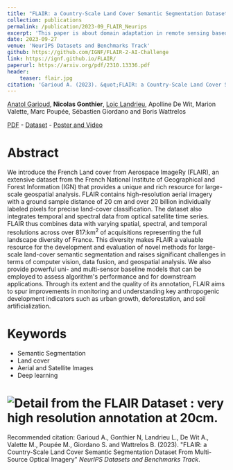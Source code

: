 ```yaml
---
title: "FLAIR: a Country-Scale Land Cover Semantic Segmentation Dataset From Multi-Source Optical Imagery"
collection: publications
permalink: /publication/2023-09_FLAIR_Neurips
excerpt: 'This paper is about domain adaptation in remote sensing based on using geographical coordinates of the patches.'
date: 2023-09-27
venue: 'NeurIPS Datasets and Benchmarks Track'
github: https://github.com/IGNF/FLAIR-2-AI-Challenge
link: https://ignf.github.io/FLAIR/
paperurl: https://arxiv.org/pdf/2310.13336.pdf
header:
	teaser: flair.jpg
citation: 'Garioud A. (2023). &quot;FLAIR: a Country-Scale Land Cover Semantic Segmentation Dataset From Multi-Source Optical Imagery&quot; <i>NeurIPS Datasets and Benchmarks Track</i>.'
---
```


[Anatol Garioud](https://scholar.google.fr/citations?user=6c9QX2AAAAAJ&hl=fr), **Nicolas Gonthier**, [Loic Landrieu](https://loiclandrieu.com/), Apolline De Wit, Marion Valette, Marc Poupée, Sébastien Giordano and Boris Wattrelos

[PDF](https://arxiv.org/pdf/2310.13336.pdf) - [Dataset](https://ignf.github.io/FLAIR/) - [Poster and Video](https://neurips.cc/virtual/2023/poster/73621)

Abstract
======

 We introduce the French Land cover from Aerospace ImageRy (FLAIR), an extensive dataset from the French National Institute of Geographical and Forest Information (IGN) that provides a unique and rich resource for large-scale geospatial analysis. FLAIR contains high-resolution aerial imagery with a ground sample distance of 20 cm and over 20 billion individually labeled pixels for precise land-cover classification. The dataset also integrates temporal and spectral data from optical satellite time series.  FLAIR thus combines data with varying spatial, spectral, and temporal resolutions across over 817\:km$^2$ of acquisitions representing the full landscape diversity of France. This diversity makes FLAIR a valuable resource for the development and evaluation of novel methods for large-scale land-cover semantic segmentation and raises significant challenges in terms of computer vision, data fusion, and geospatial analysis. We also provide powerful uni- and multi-sensor baseline models that can be employed to assess algorithm's performance and for downstream applications.  Through its extent and the quality of its annotation, FLAIR aims to spur improvements in monitoring and understanding key anthropogenic development indicators such as urban growth, deforestation, and soil artificialization.

Keywords
======
* Semantic Segmentation
* Land cover
* Aerial and Satellite Images
* Deep learning

# ![Detail from the FLAIR Dataset : very high resolution annotation at 20cm.](https://ngonthier.github.io/images/flair.jpg)

Recommended citation: Garioud A., Gonthier N, Landrieu L., De Wit A., Valette M., Poupée M., Giordano S. and Wattrelos B. (2023). "FLAIR: a Country-Scale Land Cover Semantic Segmentation Dataset From Multi-Source Optical Imagery" <i>NeurIPS Datasets and Benchmarks Track</i>.
